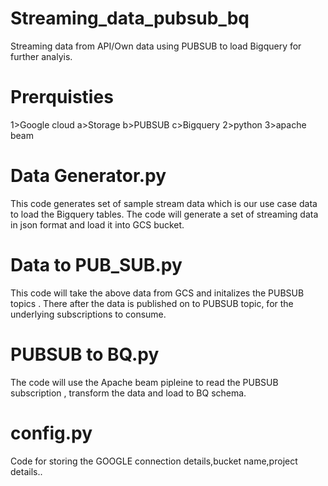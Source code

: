 # Streaming_data_pubsub_bq
Streaming data from API/Own data using PUBSUB to load  Bigquery for further analyis.


# Prerquisties 
1>Google cloud
 a>Storage
 b>PUBSUB
 c>Bigquery
2>python
3>apache beam


# Data Generator.py
This code generates set of sample stream data which is our use case data to load the Bigquery tables.
The code will generate a set of streaming data in json format and load it into GCS bucket.

# Data to PUB_SUB.py
This code will take the above data from GCS and initalizes the PUBSUB topics . There after the data is  published on to PUBSUB topic,  for the underlying subscriptions to consume. 

# PUBSUB to BQ.py
The code will use the Apache beam pipleine to read the PUBSUB subscription , transform the data and load to BQ schema. 

# config.py

Code for storing the GOOGLE connection details,bucket name,project details..


